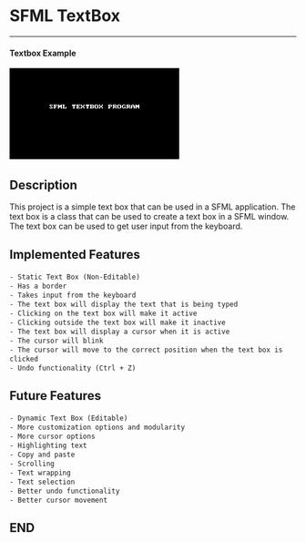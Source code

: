 # SFML TextBox
___

#### Textbox Example
![TextBox Example](https://raw.githubusercontent.com/DEV-KYO/textbox/a949ec8d86b1a931e7952e39701526e8de33b1ac/Assets/GIF/Textbox%20Input%20Video.gif?token=BBALMGSA5EQCJJCZWTWJL2DGK7JV2)
## Description 
This project is a simple text box that can be used in a SFML application. 
The text box is a class that can be used to create a text box in a SFML window.
The text box can be used to get user input from the keyboard.

## Implemented Features
```
- Static Text Box (Non-Editable)
- Has a border
- Takes input from the keyboard
- The text box will display the text that is being typed
- Clicking on the text box will make it active
- Clicking outside the text box will make it inactive
- The text box will display a cursor when it is active
- The cursor will blink
- The cursor will move to the correct position when the text box is clicked
- Undo functionality (Ctrl + Z)
```

## Future Features
```
- Dynamic Text Box (Editable)
- More customization options and modularity
- More cursor options
- Highlighting text
- Copy and paste
- Scrolling
- Text wrapping
- Text selection
- Better undo functionality
- Better cursor movement
```

## END


